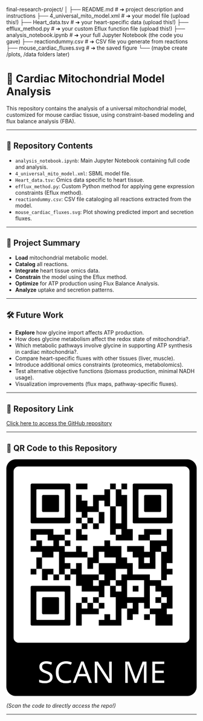 final-research-project/
│
├── README.md              # ➔ project description and instructions
├── 4_universal_mito_model.xml   # ➔ your model file (upload this!)
├── Heart_data.tsv          # ➔ your heart-specific data (upload this!)
├── efflux_method.py        # ➔ your custom Eflux function file (upload this!)
├── analysis_notebook.ipynb # ➔ your full Jupyter Notebook (the code you gave)
├── reactiondummy.csv       # ➔ CSV file you generate from reactions
├── mouse_cardiac_fluxes.svg # ➔ the saved figure
└── (maybe create /plots, /data folders later)

# 🧬 Cardiac Mitochondrial Model Analysis

This repository contains the analysis of a universal mitochondrial model, customized for mouse cardiac tissue, using constraint-based modeling and flux balance analysis (FBA).

---

## 📂 Repository Contents
- `analysis_notebook.ipynb`: Main Jupyter Notebook containing full code and analysis.
- `4_universal_mito_model.xml`: SBML model file.
- `Heart_data.tsv`: Omics data specific to heart tissue.
- `efflux_method.py`: Custom Python method for applying gene expression constraints (Eflux method).
- `reactiondummy.csv`: CSV file cataloging all reactions extracted from the model.
- `mouse_cardiac_fluxes.svg`: Plot showing predicted import and secretion fluxes.
  
---

## 🚀 Project Summary
- **Load** mitochondrial metabolic model.
- **Catalog** all reactions.
- **Integrate** heart tissue omics data.
- **Constrain** the model using the Eflux method.
- **Optimize** for ATP production using Flux Balance Analysis.
- **Analyze** uptake and secretion patterns.


---

## 🛠️ Future Work
- **Explore** how glycine import affects ATP production.
- How does glycine metabolism affect the redox state of mitochondria?.
- Which metabolic pathways involve glycine in supporting ATP synthesis in cardiac mitochondria?.
- Compare heart-specific fluxes with other tissues (liver, muscle).
- Introduce additional omics constraints (proteomics, metabolomics).
- Test alternative objective functions (biomass production, minimal NADH usage).
- Visualization improvements (flux maps, pathway-specific fluxes).

---

## 🔗 Repository Link
[Click here to access the GitHub repository](https://github.com/chockkshi/final-research-project1)

---

## 📱 QR Code to this Repository
![QR Code](qr-code.png)


_(Scan the code to directly access the repo!)_

---



